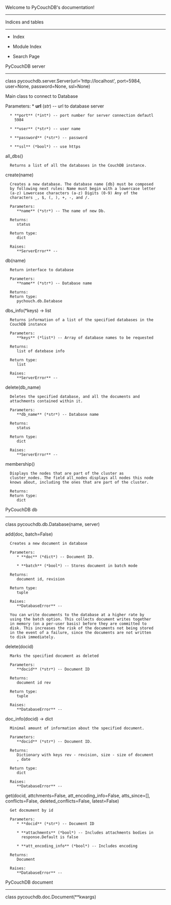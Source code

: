 Welcome to PyCouchDB's documentation!
*************************************


Indices and tables
******************

* Index

* Module Index

* Search Page


PyCouchDB server
****************

class pycouchdb.server.Server(url='http://localhost', port=5984, user=None, password=None, ssl=None)

   Main class to connect to Database

   Parameters:
      * **url** (*str*) -- url to database server

      * **port** (*int*) -- port number for server connection defautl
        5984

      * **user** (*str*) -- user name

      * **password** (*str*) -- password

      * **ssl** (*bool*) -- use https

   all_dbs()

      Returns a list of all the databases in the CouchDB instance.

   create(name)

      Creates a new database. The database name {db} must be composed
      by following next rules: Name must begin with a lowercase letter
      (a-z) Lowercase characters (a-z) Digits (0-9) Any of the
      characters _, $, (, ), +, -, and /.

      Parameters:
         **name** (*str*) -- The name of new Db.

      Returns:
         status

      Return type:
         dict

      Raises:
         **ServerError** --

   db(name)

      Return interface to database

      Parameters:
         **name** (*str*) -- Database name

      Returns:
      Return type:
         pychouch.db.Database

   dbs_info(*keys) -> list

      Returns information of a list of the specified databases in the
      CouchDB instance

      Parameters:
         **keys** (*list*) -- Array of database names to be requested

      Returns:
         list of datebase info

      Return type:
         list

      Raises:
         **ServerError** --

   delete(db_name)

      Deletes the specified database, and all the documents and
      attachments contained within it.

      Parameters:
         **db_name** (*str*) -- Database name

      Returns:
         status

      Return type:
         dict

      Raises:
         **ServerError** --

   membership()

      Displays the nodes that are part of the cluster as
      cluster_nodes. The field all_nodes displays all nodes this node
      knows about, including the ones that are part of the cluster.

      Returns:
      Return type:
         dict


PyCouchDB db
************

class pycouchdb.db.Database(name, server)

   add(doc, batch=False)

      Creates a new document in database

      Parameters:
         * **doc** (*dict*) -- Document ID.

         * **batch** (*bool*) -- Stores document in batch mode

      Returns:
         document id, revision

      Return type:
         tuple

      Raises:
         **DatabaseError** --

      You can write documents to the database at a higher rate by
      using the batch option. This collects document writes together
      in memory (on a per-user basis) before they are committed to
      disk. This increases the risk of the documents not being stored
      in the event of a failure, since the documents are not written
      to disk immediately.

   delete(docid)

      Marks the specified document as deleted

      Parameters:
         **docid** (*str*) -- Document ID

      Returns:
         document id rev

      Return type:
         tuple

      Raises:
         **DatabaseError** --

   doc_info(docid) -> dict

      Minimal amount of information about the specified document.

      Parameters:
         **docid** (*str*) -- Document ID.

      Returns:
         Dictionary with keys rev - revision, size - size of document
         , date

      Return type:
         dict

      Raises:
         **DatabaseError** --

   get(docid, attchments=False, att_encoding_info=False, atts_since=[], conflicts=False, deleted_conflicts=False, latest=False)

      Get docmument by id

      Parameters:
         * **docid** (*str*) -- Document ID

         * **attachments** (*bool*) -- Includes attachments bodies in
           response.Default is false

         * **att_encoding_info** (*bool*) -- Includes encoding

      Returns:
         Document

      Raises:
         **DatabaseError** --


PyCouchDB document
******************

class pycouchdb.doc.Document(**kwargs)
